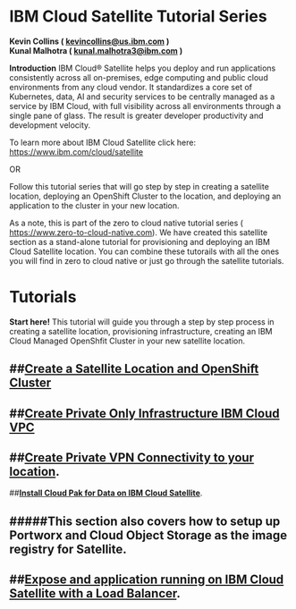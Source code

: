 IBM Cloud Satellite Tutorial Series
====================================


**Kevin Collins ( kevincollins@us.ibm.com )**  
**Kunal Malhotra ( kunal.malhotra3@ibm.com )**

<b>Introduction</b>
IBM Cloud® Satellite helps you deploy and run applications consistently across all on-premises, edge computing and public cloud environments from any cloud vendor. It standardizes a core set of Kubernetes, data, AI and security services to be centrally managed as a service by IBM Cloud, with full visibility across all environments through a single pane of glass. The result is greater developer productivity and development velocity.

To learn more about IBM Cloud Satellite click here: <https://www.ibm.com/cloud/satellite>

OR

Follow this tutorial series that will go step by step in creating a satellite location, deploying an OpenShift Cluster to the location, and deploying an application to the cluster in your new location.

As a note, this is part of the zero to cloud native tutorial series ( <https://www.zero-to-cloud-native.com>).  We have created this satellite section as a stand-alone tutorial for provisioning and deploying an IBM Cloud Satellite location.  You can combine these tutorails with all the ones you will find in zero to cloud native or just go through the satellite tutorials.  

Tutorials
==============================================

  
**Start here!**  This tutorial will guide you through a step by step process in creating a satellite location, provisioning infrastructure, creating an IBM Cloud Managed OpenShfit Cluster in your new satellite location.     

##<b>[Create a Satellite Location and OpenShift Cluster](Satellite/satellite.md)</b><br>  
---


##<b>[Create Private Only Infrastructure IBM Cloud VPC ](VPC/vpc.md)</b>  <br>    
---

      
##<b>[Create Private VPN Connectivity to your location](VPN/vpn.md)</b>. <br> 
---


##<b>[Install Cloud Pak for Data on IBM Cloud Satellite](satellite-cp4d.md)</b>.  <br>


#####This section also covers how to setup up Portworx and Cloud Object Storage as the image registry for Satellite.
---

##<b>[Expose and application running on IBM Cloud Satellite with a Load Balancer](LB/satellite-lb.md)</b>.  <br>
---






